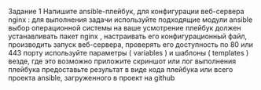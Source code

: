 Задание 1
Напишите ansible-плейбук, для конфигурации веб-сервера nginx :
для выполнения задачи используйте подходящие модули ansible
выбор операционной системы на ваше усмотрение
плейбук должен устанавливать пакет nginx , настраивать его конфигурационный файл,
производить запуск веб-сервера, проверять его доступность по 80 или 443 порту
используйте параметры ( variables ) и шаблоны ( templates ) везде, где это возможно
приложите скриншот или лог выполнения плейбука
предоставьте результат в виде кода плейбука или всего проекта ansible, загруженного в проект на
github
